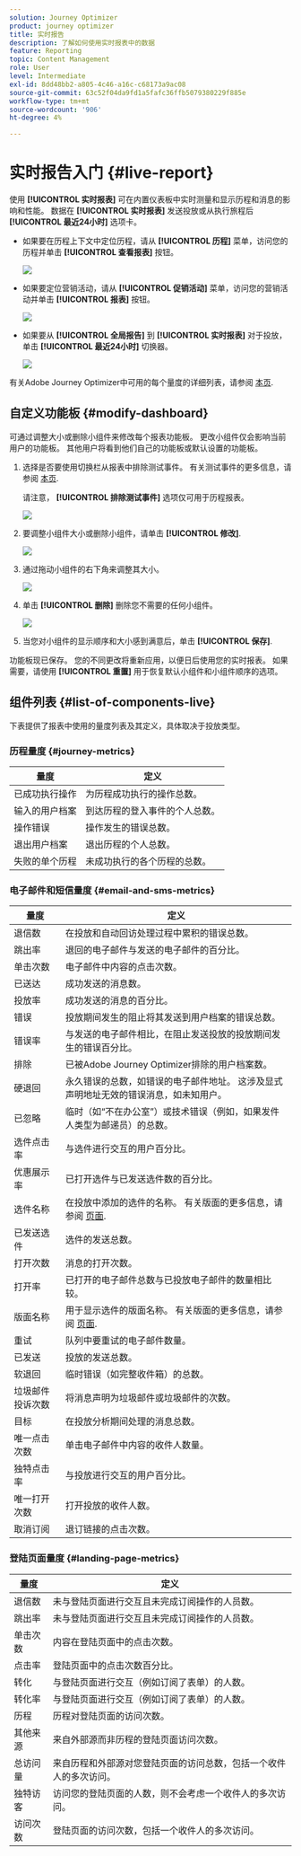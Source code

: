 ```yaml
---
solution: Journey Optimizer
product: journey optimizer
title: 实时报告
description: 了解如何使用实时报表中的数据
feature: Reporting
topic: Content Management
role: User
level: Intermediate
exl-id: 8dd48bb2-a805-4c46-a16c-c68173a9ac08
source-git-commit: 63c52f04da9fd1a5fafc36ffb5079380229f885e
workflow-type: tm+mt
source-wordcount: '906'
ht-degree: 4%

---
```


# 实时报告入门 {#live-report}

使用 **[!UICONTROL 实时报表]** 可在内置仪表板中实时测量和显示历程和消息的影响和性能。
数据在 **[!UICONTROL 实时报表]** 发送投放或从执行旅程后 **[!UICONTROL 最近24小时]** 选项卡。

* 如果要在历程上下文中定位历程，请从 **[!UICONTROL 历程]** 菜单，访问您的历程并单击 **[!UICONTROL 查看报表]** 按钮。

   ![](assets/report_journey.png)

* 如果要定位营销活动，请从 **[!UICONTROL 促销活动]** 菜单，访问您的营销活动并单击 **[!UICONTROL 报表]** 按钮。

   ![](assets/report_campaign.png)

* 如果要从 **[!UICONTROL 全局报告]** 到 **[!UICONTROL 实时报表]** 对于投放，单击 **[!UICONTROL 最近24小时]** 切换器。

   ![](assets/report_3.png)

有关Adobe Journey Optimizer中可用的每个量度的详细列表，请参阅 [本页](#list-of-components-live).

## 自定义功能板 {#modify-dashboard}

可通过调整大小或删除小组件来修改每个报表功能板。 更改小组件仅会影响当前用户的功能板。 其他用户将看到他们自己的功能板或默认设置的功能板。

1. 选择是否要使用切换栏从报表中排除测试事件。 有关测试事件的更多信息，请参阅 [本页](../building-journeys/testing-the-journey.md).

   请注意， **[!UICONTROL 排除测试事件]** 选项仅可用于历程报表。

   ![](assets/report_modify_6.png)

1. 要调整小组件大小或删除小组件，请单击 **[!UICONTROL 修改]**.

   ![](assets/report_modify_7.png)

1. 通过拖动小组件的右下角来调整其大小。

   ![](assets/report_modify_8.png)

1. 单击 **[!UICONTROL 删除]** 删除您不需要的任何小组件。

   ![](assets/report_modify_9.png)

1. 当您对小组件的显示顺序和大小感到满意后，单击 **[!UICONTROL 保存]**.

功能板现已保存。 您的不同更改将重新应用，以便日后使用您的实时报表。 如果需要，请使用 **[!UICONTROL 重置]** 用于恢复默认小组件和小组件顺序的选项。

## 组件列表 {#list-of-components-live}

下表提供了报表中使用的量度列表及其定义，具体取决于投放类型。

### 历程量度 {#journey-metrics}

<table> 
 <thead> 
  <tr> 
   <th> 量度<br/> </th> 
   <th> 定义<br/> </th> 
</tr>
 </thead> 
 <tbody> 
  <tr> 
   <td>已成功执行操作<br/> </td> 
   <td> 为历程成功执行的操作总数。<br/> </td> 
</tr> 
  <tr> 
   <td> 输入的用户档案<br/> </td> 
   <td> 到达历程的登入事件的个人总数。<br/> </td> 
</tr>
  <tr> 
   <td> 操作错误<br/> </td> 
   <td>操作发生的错误总数。<br/> </td> 
</tr> 
  <tr> 
   <td> 退出用户档案<br/> </td> 
   <td> 退出历程的个人总数。<br/> </td> 
</tr> 
  <tr> 
   <td> 失败的单个历程<br/> </td> 
   <td> 未成功执行的各个历程的总数。<br/> </td> 
</tr> 
 </tbody> 
</table>

### 电子邮件和短信量度 {#email-and-sms-metrics}

<table> 
 <thead> 
  <tr> 
   <th> 量度<br/> </th> 
   <th> 定义<br/> </th> 
</tr>
 </thead> 
 <tbody>
  <tr> 
   <td> 退信数<br/> </td> 
   <td> 在投放和自动回访处理过程中累积的错误总数。<br/> </td> 
</tr> 
  <tr> 
   <td> 跳出率<br/> </td> 
   <td> 退回的电子邮件与发送的电子邮件的百分比。<br/> </td> 
</tr>
  <tr> 
   <td> 单击次数<br/> </td> 
   <td> 电子邮件中内容的点击次数。<br/> </td> 
</tr> 
  <tr> 
   <td> 已送达 <br/> </td> 
   <td> 成功发送的消息数。<br/></td> 
</tr> 
  <tr> 
   <td> 投放率<br/> </td> 
   <td> 成功发送的消息的百分比。<br/> </td> 
</tr>
  <tr> 
   <td> 错误<br/> </td> 
   <td> 投放期间发生的阻止将其发送到用户档案的错误总数。<br/> </td> 
</tr> 
  <tr> 
   <td> 错误率<br/> </td> 
   <td> 与发送的电子邮件相比，在阻止发送投放的投放期间发生的错误百分比。<br/> </td> 
</tr>
  <tr> 
   <td> 排除<br/> </td> 
   <td> 已被Adobe Journey Optimizer排除的用户档案数。<br/> </td> 
</tr>
  <tr> 
   <td> 硬退回<br/> </td> 
   <td> 永久错误的总数，如错误的电子邮件地址。 这涉及显式声明地址无效的错误消息，如未知用户。<br/> </td>
</tr>
  <tr> 
   <td> 已忽略<br/> </td> 
   <td> 临时（如“不在办公室”）或技术错误（例如，如果发件人类型为邮递员）的总数。<br/> </td> 
</tr>
   <tr> 
   <td>选件点击率<br/> </td> 
   <td>与选件进行交互的用户百分比。<br/> </td> 
</tr>
   <tr> 
   <td>优惠展示率<br/> </td> 
   <td>已打开选件与已发送选件数的百分比。<br/> </td> 
</tr>
   <tr> 
   <td>选件名称<br/> </td> 
   <td> 在投放中添加的选件的名称。 有关版面的更多信息，请参阅 <a href="../offers/offer-library/creating-personalized-offers.md">页面</a>.<br/> </td> 
</tr>
   <tr> 
   <td>已发送选件<br/> </td> 
   <td>选件的发送总数。<br/> </td> 
</tr> 
  <tr>
   <td>打开次数<br/> </td> 
   <td> 消息的打开次数。<br/> </td> 
</tr> 
  <tr> 
   <td> 打开率<br/> </td> 
   <td> 已打开的电子邮件总数与已投放电子邮件的数量相比较。<br/> </td> 
</tr>
  <tr> 
   <td>版面名称<br/> </td> 
   <td> 用于显示选件的版面名称。 有关版面的更多信息，请参阅 <a href="../offers/offer-library/creating-placements.md">页面</a>. </td> 
</tr> 
  <tr> 
   <td> 重试<br/> </td> 
   <td> 队列中要重试的电子邮件数量。<br/> </td> 
</tr> 
  <tr> 
   <td> 已发送<br/> </td> 
   <td> 投放的发送总数。<br/> </td> 
</tr>
  <tr> 
   <td> 软退回<br/> </td> 
   <td> 临时错误（如完整收件箱）的总数。<br/> </td> 
</tr>
  <tr> 
   <td> 垃圾邮件投诉次数<br/> </td> 
   <td> 将消息声明为垃圾邮件或垃圾邮件的次数。<br/> </td> 
</tr>
  <tr> 
   <td> 目标<br/> </td> 
   <td> 在投放分析期间处理的消息总数。<br/> </td> 
</tr> 
  <tr> 
   <td> 唯一点击次数<br/> </td> 
   <td> 单击电子邮件中内容的收件人数量。<br/> </td> 
</tr> 
  <tr> 
   <td>独特点击率<br/> </td> 
   <td> 与投放进行交互的用户百分比。<br/> </td> 
</tr>
  <tr> 
   <td> 唯一打开次数<br/> </td> 
   <td>打开投放的收件人数。<br/> </td> 
</tr> 
  <tr> 
   <td> 取消订阅<br/> </td> 
   <td> 退订链接的点击次数。<br/> </td> 
</tr> 
 </tbody> 
</table>

### 登陆页面量度 {#landing-page-metrics}

<table> 
 <thead> 
  <tr> 
   <th> 量度<br/> </th> 
   <th> 定义<br/> </th> 
</tr>
 </thead> 
 <tbody>
 <tr> 
  <td>退信数<br/> </td> 
   <td>未与登陆页面进行交互且未完成订阅操作的人员数。<br/> </td> 
</tr>
 <tr> 
   <td>跳出率<br/> </td> 
   <td>未与登陆页面进行交互且未完成订阅操作的人员数。<br/> </td> 
</tr>
 <tr>
  <tr> 
   <td>单击次数<br/> </td> 
   <td>内容在登陆页面中的点击次数。<br/> </td> 
</tr>
 <tr> 
   <td>点击率<br/> </td> 
   <td>登陆页面中的点击次数百分比。<br/> </td>
</tr>
<tr>
<td>转化<br/> </td> 
   <td>与登陆页面进行交互（例如订阅了表单）的人数。<br/> </td> 
</tr>
<tr>
   <td>转化率<br/> </td> 
   <td>与登陆页面进行交互（例如订阅了表单）的人数。<br/> </td> 
</tr>
 <tr> 
   <td>历程<br/> </td> 
   <td>历程对登陆页面的访问次数。<br/> </td> 
</tr>
 <tr> 
   <td>其他来源<br/> </td> 
   <td>来自外部源而非历程的登陆页面访问次数。<br/> </td> 
</tr>
 <tr> 
   <td>总访问量<br/> </td> 
   <td> 来自历程和外部源对您登陆页面的访问总数，包括一个收件人的多次访问。<br/> </td> 
</tr>
 <tr> 
   <td>独特访客<br/> </td> 
   <td>访问您的登陆页面的人数，则不会考虑一个收件人的多次访问。<br/> </td> 
</tr>
 <tr> 
   <td>访问次数<br/> </td> 
   <td>登陆页面的访问次数，包括一个收件人的多次访问。<br/> </td> 
</tr>
 </tbody> 
</table>

